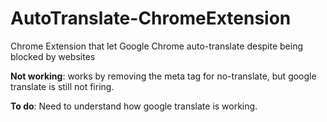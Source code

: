 # AutoTranslate-ChromeExtension
Chrome Extension that let Google Chrome auto-translate despite being blocked by websites


**Not working**: works by removing the meta tag for no-translate, but google translate is still not firing. 

**To do**: Need to understand how google translate is working.
            
